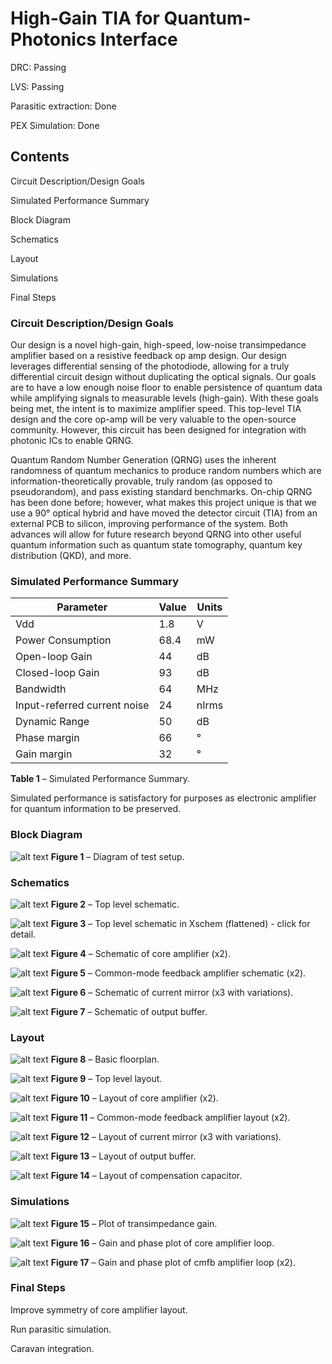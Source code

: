 # High-Gain TIA for Quantum-Photonics Interface

DRC: Passing

LVS: Passing

Parasitic extraction: Done

PEX Simulation: Done

## Contents
Circuit Description/Design Goals

Simulated Performance Summary

Block Diagram

Schematics

Layout

Simulations

Final Steps

### Circuit Description/Design Goals
Our design is a novel high-gain, high-speed, low-noise transimpedance amplifier based on a resistive feedback op amp design. Our design leverages differential sensing of the photodiode, allowing for a truly differential circuit design without duplicating the optical signals. Our goals are to have a low enough noise floor to enable persistence of quantum data while amplifying signals to measurable levels (high-gain). With these goals being met, the intent is to maximize amplifier speed. This top-level TIA design and the core op-amp will be very valuable to the open-source community. However, this circuit has been designed for integration with photonic ICs to enable QRNG.

Quantum Random Number Generation (QRNG) uses the inherent randomness of quantum mechanics to produce random numbers which are information-theoretically provable, truly random (as opposed to pseudorandom), and pass existing standard benchmarks. On-chip QRNG has been done before; however, what makes this project unique is that we use a 90° optical hybrid and have moved the detector circuit (TIA) from an external PCB to silicon, improving performance of the system. Both advances will allow for future research beyond QRNG into other useful quantum information such as quantum state tomography, quantum key distribution (QKD), and more.
### Simulated Performance Summary
| Parameter                       | Value               | Units               |
| ------------------------------- | ------------------- | ------------------- |
| Vdd                             | 1.8                 | V                   |
| Power Consumption               | 68.4                | mW                  |
| Open-loop Gain                  | 44                  | dB                  |
| Closed-loop Gain                | 93                  | dB                  |
| Bandwidth                       | 64                  | MHz                 |
| Input-referred current noise    | 24                  | nIrms               |
| Dynamic Range                   | 50                  | dB                  |
| Phase margin                    | 66                  | °                   |
| Gain margin                     | 32                  | °                   |

**Table 1** – Simulated Performance Summary.

Simulated performance is satisfactory for purposes as electronic amplifier for quantum information to be preserved.

### Block Diagram

![alt text](https://github.com/giljerard/tia-sscs-pico-2021/blob/oct22/block.png)
**Figure 1** – Diagram of test setup.

### Schematics
![alt text](https://github.com/giljerard/tia-sscs-pico-2021/blob/oct22/schem/png/Flattened-SSCS-1.png)
**Figure 2** – Top level schematic.

![alt text](https://github.com/giljerard/tia-sscs-pico-2021/blob/oct22/schem/png/flattened.png)
**Figure 3** – Top level schematic in Xschem (flattened) - click for detail.

![alt text](https://github.com/giljerard/tia-sscs-pico-2021/blob/oct22/schem/png/core.png)
**Figure 4** – Schematic of core amplifier (x2).

![alt text](https://github.com/giljerard/tia-sscs-pico-2021/blob/oct22/schem/png/cmfb.png)
**Figure 5** – Common-mode feedback amplifier schematic (x2).

![alt text](https://github.com/giljerard/tia-sscs-pico-2021/blob/oct22/schem/png/mirror_1.png)
**Figure 6** – Schematic of current mirror (x3 with variations).

![alt text](https://github.com/giljerard/tia-sscs-pico-2021/blob/oct22/schem/png/sf.png)
**Figure 7** – Schematic of output buffer.




### Layout

![alt text](https://github.com/giljerard/tia-sscs-pico-2021/blob/oct22/Floorplan.png)
**Figure 8** – Basic floorplan.

![alt text](https://github.com/giljerard/tia-sscs-pico-2021/blob/oct22/layout/png/top.png)
**Figure 9** – Top level layout.

![alt text](https://github.com/giljerard/tia-sscs-pico-2021/blob/oct22/layout/png/core.png)
**Figure 10** – Layout of core amplifier (x2).

![alt text](https://github.com/giljerard/tia-sscs-pico-2021/blob/oct22/layout/png/cmfb.png)
**Figure 11** – Common-mode feedback amplifier layout (x2).

![alt text](https://github.com/giljerard/tia-sscs-pico-2021/blob/oct22/layout/png/mirror_1.png)
**Figure 12** – Layout of current mirror (x3 with variations).

![alt text](https://github.com/giljerard/tia-sscs-pico-2021/blob/oct22/layout/png/sf.png)
**Figure 13** – Layout of output buffer.

![alt text](https://github.com/giljerard/tia-sscs-pico-2021/blob/oct22/layout/png/comp_cap.png)
**Figure 14** – Layout of compensation capacitor.


### Simulations

![alt text](https://github.com/giljerard/tia-sscs-pico-2021/blob/oct22/sims/png/Gain-Bandwidth.png)
**Figure 15** – Plot of transimpedance gain.

![alt text](https://github.com/giljerard/tia-sscs-pico-2021/blob/oct22/sims/png/core_stability.png)
**Figure 16** – Gain and phase plot of core amplifier loop.

![alt text](https://github.com/giljerard/tia-sscs-pico-2021/blob/oct22/sims/png/cmfb_stability.png)
**Figure 17** – Gain and phase plot of cmfb amplifier loop (x2).


### Final Steps

Improve symmetry of core amplifier layout.

Run parasitic simulation.

Caravan integration.









